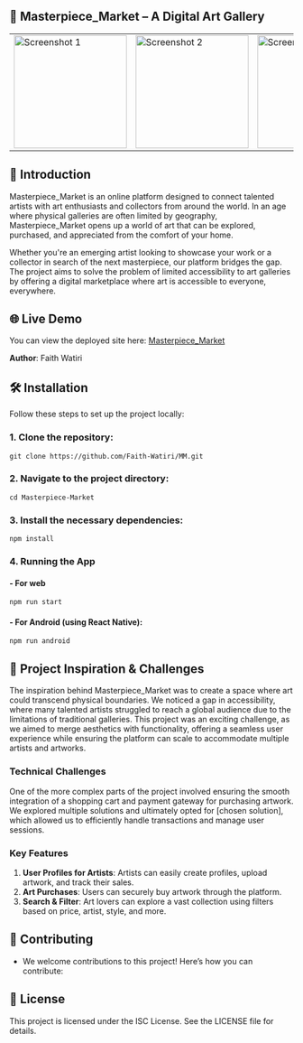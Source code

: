 ## 🎨 Masterpiece_Market – A Digital Art Gallery

<table>
    <tr>
        <td><img src="https://github.com/user-attachments/assets/e8e53821-dd9e-4e5e-8909-8aebdddcf295" alt="Screenshot 1" width="200"/></td>
        <td><img src="https://github.com/user-attachments/assets/e1c375d0-f09f-48d5-9206-7acf4b9ecc04" alt="Screenshot 2" width="200"/></td>
        <td><img src="https://github.com/user-attachments/assets/c9f64a26-c3b2-4765-a2f2-5e147e7afb1b" alt="Screenshot 3" width="200"/></td>
        <td><img src="https://github.com/user-attachments/assets/0931609c-8f47-4cbb-a090-4487e302a344" alt="Screenshot 4" width="200"/></td>
    </tr>
</table>

## 🚀 Introduction

Masterpiece_Market is an online platform designed to connect talented artists with art enthusiasts and collectors from around the world. In an age where physical galleries are often limited by geography, Masterpiece_Market opens up a world of art that can be explored, purchased, and appreciated from the comfort of your home.

Whether you're an emerging artist looking to showcase your work or a collector in search of the next masterpiece, our platform bridges the gap. The project aims to solve the problem of limited accessibility to art galleries by offering a digital marketplace where art is accessible to everyone, everywhere.

## 🌐 Live Demo

You can view the deployed site here: [Masterpiece_Market](https://example.com)

**Author**: Faith Watiri

## 🛠️ Installation
Follow these steps to set up the project locally:

### 1. Clone the repository:

```git clone https://github.com/Faith-Watiri/MM.git```

### 2. Navigate to the project directory:

```cd Masterpiece-Market```

### 3. Install the necessary dependencies: 

```npm install```

### 4. Running the App

#### - For web

```npm run start```

#### - For Android (using React Native):

```npm run android```

## 🎨 Project Inspiration & Challenges

The inspiration behind Masterpiece_Market was to create a space where art could transcend physical boundaries. We noticed a gap in accessibility, where many talented artists struggled to reach a global audience due to the limitations of traditional galleries. This project was an exciting challenge, as we aimed to merge aesthetics with functionality, offering a seamless user experience while ensuring the platform can scale to accommodate multiple artists and artworks.

### Technical Challenges
One of the more complex parts of the project involved ensuring the smooth integration of a shopping cart and payment gateway for purchasing artwork. We explored multiple solutions and ultimately opted for [chosen solution], which allowed us to efficiently handle transactions and manage user sessions.

### Key Features

1. **User Profiles for Artists**: Artists can easily create profiles, upload artwork, and track their sales.
2. **Art Purchases**: Users can securely buy artwork through the platform.
3. **Search & Filter**: Art lovers can explore a vast collection using filters based on price, artist, style, and more.

## 🤝 Contributing
- We welcome contributions to this project! Here’s how you can contribute:

## 📜 License
This project is licensed under the ISC License. See the LICENSE file for details.
